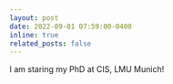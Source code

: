 ```yaml
---
layout: post
date: 2022-09-01 07:59:00-0400
inline: true
related_posts: false
---
```


I am staring my PhD at CIS, LMU Munich!
